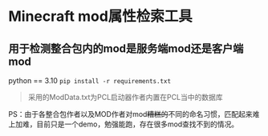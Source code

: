 # Minecraft mod属性检索工具
## 用于检测整合包内的mod是服务端mod还是客户端mod
python == 3.10
`pip install -r requirements.txt`
> 采用的ModData.txt为PCL启动器作者内置在PCL当中的数据库

PS：由于各整合包作者以及MOD作者对mod~~糟糕的~~不同的命名习惯，匹配起来难上加难，目前只是一个demo，勉强能跑，存在很多mod查找不到的情况。